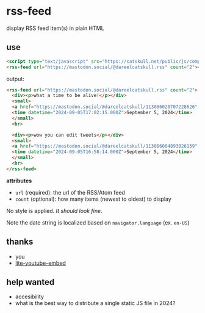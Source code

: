 # rss-feed

display RSS feed item(s) in plain HTML

## use

```html
<script type="text/javascript" src="https://catskull.net/public/js/components/rss-feed.js"></script>
<rss-feed url="https://mastodon.social/@dareelcatskull.rss" count="2"></rss-feed>
```

output:
```html
<rss-feed url="https://mastodon.social/@dareelcatskull.rss" count="2">
  <div><p>what a time to be alive!</p></div>
  <small>
  <a href="https://mastodon.social/@dareelcatskull/113086020707228626" target="_blank">mastodon.social</a>
  <time datetime="2024-09-05T17:02:15.000Z">September 5, 2024</time>
  </small>
  <hr>

  <div><p>wow you can edit tweets</p></div>
  <small>
  <a href="https://mastodon.social/@dareelcatskull/113086004893026159" target="_blank">mastodon.social</a>
  <time datetime="2024-09-05T16:58:14.000Z">September 5, 2024</time>
  </small>
  <hr>
</rss-feed>
```

**attributes**
- `url` (required): the url of the RSS/Atom feed
- `count` (optional): how many items (newest to oldest) to display

No style is applied. _It should look fine_.

Note the date string is localized based on `navigator.language` (ex. `en-US`)

## thanks
- you
- [lite-youtube-embed](https://github.com/paulirish/lite-youtube-embed?tab=readme-ov-file)

## help wanted
- accesibility
- what is the best way to distribute a single static JS file in 2024?


